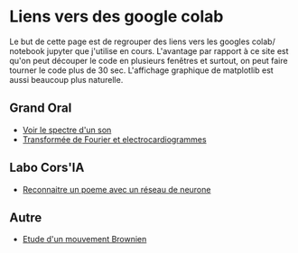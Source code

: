 # Liens vers des google colab

Le but de cette page est de regrouper des liens vers les googles colab/ notebook jupyter que j'utilise en cours. L'avantage par rapport à ce site est qu'on peut découper le code en plusieurs fenêtres et surtout, on peut faire tourner le code plus de 30 sec. L'affichage graphique de matplotlib est aussi beaucoup plus naturelle.

## Grand Oral

+ [Voir le spectre d'un son](https://colab.research.google.com/drive/19DFDSNplzzxe_JMXKIYrk_eVm00JbHUc?usp=sharing)
+ [Transformée de Fourier et electrocardiogrammes](https://drive.google.com/file/d/1485TdOIMVr9CJ6u9ehqerCOL88Spo_1A/view?usp=sharing)


## Labo Cors'IA

+ [Reconnaitre un poeme avec un réseau de neurone](https://colab.research.google.com/drive/1F_fWuD2dKvGps7kpaNkvf0eUGiD_vrBZ?usp=sharing)

## Autre

+ [Etude d'un mouvement Brownien](https://drive.google.com/file/d/1tN80R2MJcjiXJGOqPqHlhBJw3_Vz3KoG/view?usp=sharing)
